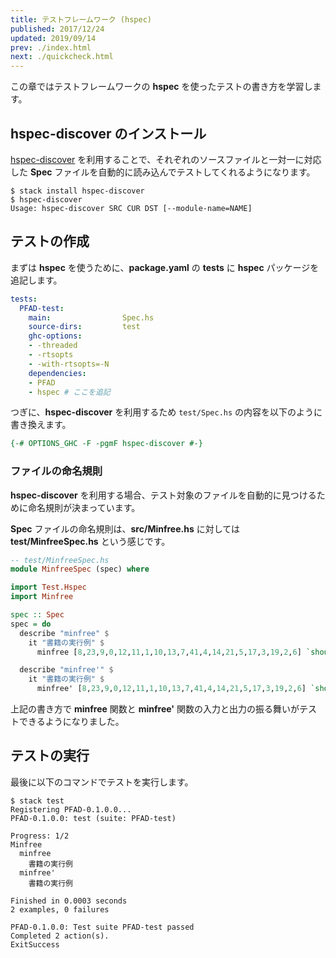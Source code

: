 ```yaml
---
title: テストフレームワーク (hspec)
published: 2017/12/24
updated: 2019/09/14
prev: ./index.html
next: ./quickcheck.html
---
```


この章ではテストフレームワークの **hspec** を使ったテストの書き方を学習します。

## hspec-discover のインストール

[hspec-discover](https://hackage.haskell.org/package/hspec-discover) を利用することで、それぞれのソースファイルと一対一に対応した **Spec** ファイルを自動的に読み込んでテストしてくれるようになります。

```shell
$ stack install hspec-discover
$ hspec-discover
Usage: hspec-discover SRC CUR DST [--module-name=NAME]
```

## テストの作成

まずは **hspec** を使うために、**package.yaml** の **tests** に **hspec** パッケージを追記します。

```yaml
tests:
  PFAD-test:
    main:                Spec.hs
    source-dirs:         test
    ghc-options:
    - -threaded
    - -rtsopts
    - -with-rtsopts=-N
    dependencies:
    - PFAD
    - hspec # ここを追記
```

つぎに、**hspec-discover** を利用するため `test/Spec.hs` の内容を以下のように書き換えます。

```haskell
{-# OPTIONS_GHC -F -pgmF hspec-discover #-}
```

### ファイルの命名規則

**hspec-discover** を利用する場合、テスト対象のファイルを自動的に見つけるために命名規則が決まっています。

**Spec** ファイルの命名規則は、**src/Minfree.hs** に対しては **test/MinfreeSpec.hs** という感じです。

```haskell
-- test/MinfreeSpec.hs
module MinfreeSpec (spec) where

import Test.Hspec
import Minfree

spec :: Spec
spec = do
  describe "minfree" $
    it "書籍の実行例" $
      minfree [8,23,9,0,12,11,1,10,13,7,41,4,14,21,5,17,3,19,2,6] `shouldBe` 15

  describe "minfree'" $
    it "書籍の実行例" $
      minfree' [8,23,9,0,12,11,1,10,13,7,41,4,14,21,5,17,3,19,2,6] `shouldBe` 15
```

上記の書き方で **minfree** 関数と **minfree'** 関数の入力と出力の振る舞いがテストできるようになりました。

## テストの実行

最後に以下のコマンドでテストを実行します。

```shell-session
$ stack test
Registering PFAD-0.1.0.0...
PFAD-0.1.0.0: test (suite: PFAD-test)

Progress: 1/2
Minfree
  minfree
    書籍の実行例
  minfree'
    書籍の実行例

Finished in 0.0003 seconds
2 examples, 0 failures

PFAD-0.1.0.0: Test suite PFAD-test passed
Completed 2 action(s).
ExitSuccess
```

